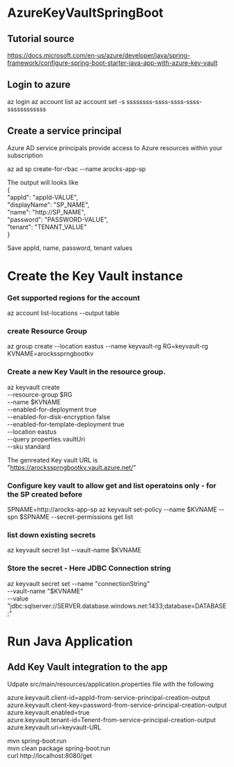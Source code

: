 # AzureKeyVaultSpringBoot

## Tutorial source
https://docs.microsoft.com/en-us/azure/developer/java/spring-framework/configure-spring-boot-starter-java-app-with-azure-key-vault

## Login to azure
az login
az account list
az account set -s ssssssss-ssss-ssss-ssss-ssssssssssss

## Create a service principal

Azure AD service principals provide access to Azure resources within your subscription

az ad sp create-for-rbac --name arocks-app-sp

The output will looks like <br/>
{ <br/>
  "appId": "appId-VALUE",  <br/>
  "displayName": "SP_NAME",  <br/>
  "name": "http://SP_NAME",  <br/>
  "password": "PASSWORD-VALUE", <br/>
  "tenant": "TENANT_VALUE" <br/>
}

Save appId,  name, password, tenant values


# Create the Key Vault instance

### Get supported regions for the account
az account list-locations --output table

### create Resource Group
az group create --location eastus --name keyvault-rg
RG=keyvault-rg
KVNAME=arockssprngbootkv

### Create a new Key Vault in the resource group.
az keyvault create \
    --resource-group $RG \
    --name $KVNAME \
    --enabled-for-deployment true \
    --enabled-for-disk-encryption false \
    --enabled-for-template-deployment true \
    --location eastus \
    --query properties.vaultUri \
    --sku standard

The genreated Key vault URL is "https://arockssprngbootkv.vault.azure.net/"

### Configure key vault to allow get and list operatoins only - for the SP created before
SPNAME=http://arocks-app-sp
az keyvault set-policy --name $KVNAME --spn $SPNAME --secret-permissions get list

### list down existing secrets
az keyvault secret list --vault-name $KVNAME

### Store the secret - Here JDBC Connection string
az keyvault secret set --name "connectionString" \
    --vault-name "$KVNAME" \
    --value "jdbc:sqlserver://SERVER.database.windows.net:1433;database=DATABASE;"
    
    
# Run Java Application

## Add Key Vault integration to the app
Udpate src/main/resources/application.properties file with the following

azure.keyvault.client-id=appId-from-service-principal-creation-output <br/>
azure.keyvault.client-key=password-from-service-principal-creation-output <br/>
azure.keyvault.enabled=true <br/>
azure.keyvault.tenant-id=Tenent-from-service-principal-creation-output <br/>
azure.keyvault.uri=keyvault-URL <br/>


mvn spring-boot:run <br/>
mvn clean package spring-boot:run <br/>
curl http://localhost:8080/get <br/>
